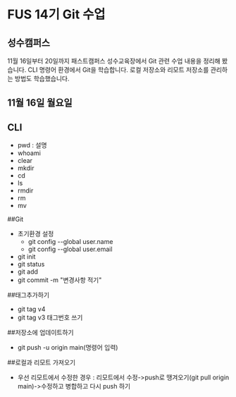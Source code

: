 # FUS 14기 Git 수업
## 성수캠퍼스
11월 16일부터 20일까지 패스트캠퍼스 성수교육장에서 Git 관련 수업 내용을 정리해 봤습니다.
CLI 명령어 환경에서 Git을 학습합니다.
로컬 저장소와 리모트 저장소를 관리하는 방법도 학습했습니다.

## 11월 16일 월요일

## CLI
- pwd : 설명
- whoami
- clear
- mkdir
- cd
- ls
- rmdir
- rm
- mv

##Git
- 초기환경 설정
  - git config --global user.name
  - git config --global user.email
- git init
- git status
- git add
- git commit -m "변경사항 적기"

##태그추가하기
- git tag v4
- git tag v3 태그번호 쓰기

##저장소에 업데이트하기
- git push -u origin main(명령어 입력)

##로컬과 리모트 가져오기
- 우선 리모트에서 수정한 경우 
    : 리모트에서 수정->push로 땡겨오기(git pull origin main)->수정하고 병합하고 다시 push 하기
